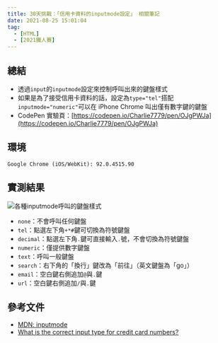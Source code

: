 ```yaml
---
title: 30天挑戰：「信用卡資料的inputmode設定」 相關筆記
date: 2021-08-25 15:01:04
tag:
  - [HTML]
  - [2021鐵人賽]
---
```


## 總結

- 透過`input`的`inputmode`設定來控制呼叫出來的鍵盤樣式
- 如果是為了接受信用卡資料的話，設定為`type="tel"`搭配`inputmode="numeric"`可以在 iPhone Chrome 叫出僅有數字鍵的鍵盤
- CodePen 實驗頁：[https://codepen.io/Charlie7779/pen/OJgPWJa](https://codepen.io/Charlie7779/pen/OJgPWJa)

## 環境

```
Google Chrome (iOS/WebKit): 92.0.4515.90
```

## 實測結果

![各種inputmode呼叫的鍵盤樣式](/2021/ithome2021-11-input-for-credit-card/inputmode.png)

- `none`：不會呼叫任何鍵盤
- `tel`：點選左下角`+*#`鍵可切換為符號鍵盤
- `decimal`：點選左下角`.`鍵可直接輸入`.`號，不會切換為符號鍵盤
- `numeric`：僅提供數字鍵盤
- `text`：呼叫一般鍵盤
- `search`：右下角的「換行」鍵改為「前往」（英文鍵盤為「go」）
- `email`：空白鍵右側追加`@`與`.`鍵
- `url`：空白鍵右側追加`/`與`.`鍵

## 參考文件

- [MDN: inputmode](https://developer.mozilla.org/en-US/docs/Web/HTML/Global_attributes/inputmode)
- [What is the correct input type for credit card numbers?](https://stackoverflow.com/questions/48534229/what-is-the-correct-input-type-for-credit-card-numbers)
